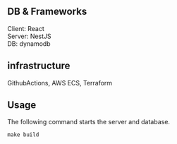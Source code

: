 ## DB & Frameworks
Client: React \
Server: NestJS \
DB: dynamodb

## infrastructure
GithubActions, AWS ECS, Terraform


## Usage
The following command starts the server and database.

```
make build
```
